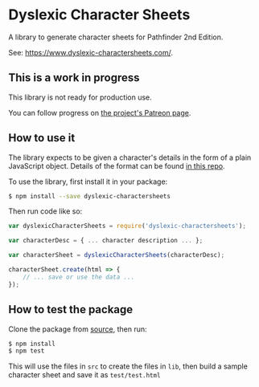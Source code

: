 # Dyslexic Character Sheets

A library to generate character sheets for Pathfinder 2nd Edition.

See: https://www.dyslexic-charactersheets.com/.

## This is a work in progress

This library is not ready for production use.

You can follow progress on [the project's Patreon page](https://www.patreon.com/dyslexic_charactersheets).

## How to use it

The library expects to be given a character's details in the form of a plain JavaScript object. Details of the format can be found [in this repo](https://github.com/dyslexic-charactersheets/std).

To use the library, first install it in your package:

```bash
$ npm install --save dyslexic-charactersheets
```

Then run code like so:

```js
var dyslexicCharacterSheets = require('dyslexic-charactersheets');

var characterDesc = { ... character description ... };

var characterSheet = dyslexicCharacterSheets(characterDesc);

characterSheet.create(html => {
	// ... save or use the data ...
});
```

## How to test the package

Clone the package from [source](https://github.com/dyslexic-charactersheets/lib-charactersheets), then run:

```bash
$ npm install
$ npm test
```

This will use the files in `src` to create the files in `lib`, then build a sample character sheet and save it as `test/test.html`